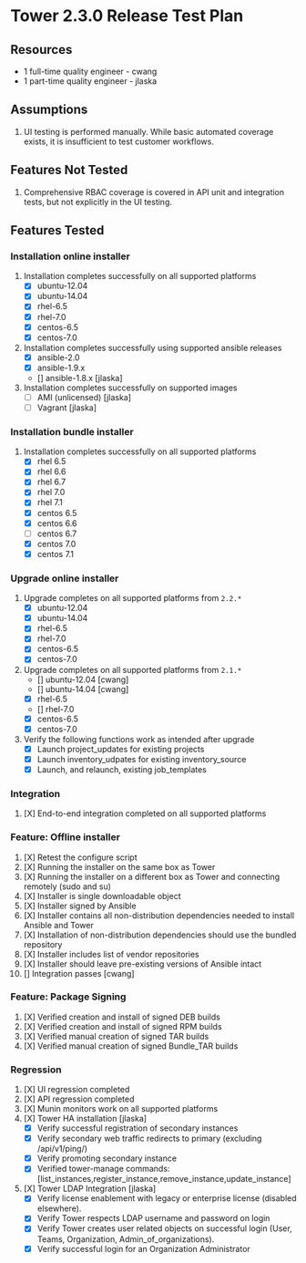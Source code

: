 # Tower 2.3.0 Release Test Plan

## Resources
* 1 full-time quality engineer - cwang
* 1 part-time quality engineer - jlaska

## Assumptions
1. UI testing is performed manually.  While basic automated coverage exists, it is insufficient to test customer workflows.

## Features Not Tested
1. Comprehensive RBAC coverage is covered in API unit and integration tests, but not explicitly in the UI testing.

## Features Tested

### Installation online installer
1. Installation completes successfully on all supported platforms
    * [x] ubuntu-12.04
    * [x] ubuntu-14.04
    * [x] rhel-6.5
    * [x] rhel-7.0
    * [x] centos-6.5
    * [x] centos-7.0
1. Installation completes successfully using supported ansible releases
    * [x] ansible-2.0
    * [x] ansible-1.9.x
    * [] ansible-1.8.x [jlaska]
1. Installation completes successfully on supported images
    * [ ] AMI (unlicensed) [jlaska]
    * [ ] Vagrant [jlaska]

### Installation bundle installer
1. Installation completes successfully on all supported platforms
    * [X] rhel 6.5
    * [X] rhel 6.6
    * [X] rhel 6.7
    * [X] rhel 7.0
    * [X] rhel 7.1
    * [X] centos 6.5
    * [X] centos 6.6
    * [ ] centos 6.7
    * [X] centos 7.0
    * [X] centos 7.1

### Upgrade online installer
1. Upgrade completes on all supported platforms from `2.2.*`
    * [X] ubuntu-12.04
    * [X] ubuntu-14.04
    * [X] rhel-6.5
    * [X] rhel-7.0
    * [X] centos-6.5
    * [X] centos-7.0
1. Upgrade completes on all supported platforms from `2.1.*`
    * [] ubuntu-12.04 [cwang]
    * [] ubuntu-14.04 [cwang]
    * [X] rhel-6.5
    * [] rhel-7.0
    * [X] centos-6.5
    * [X] centos-7.0
1. Verify the following functions work as intended after upgrade
    * [x] Launch project_updates for existing projects
    * [x] Launch inventory_udpates for existing inventory_source
    * [x] Launch, and relaunch, existing job_templates

### Integration
1. [X] End-to-end integration completed on all supported platforms

### Feature: Offline installer
1. [X] Retest the configure script
1. [X] Running the installer on the same box as Tower
1. [X] Running the installer on a different box as Tower and connecting remotely (sudo and su)
1. [X] Installer is single downloadable object
1. [X] Installer signed by Ansible
1. [X] Installer contains all non-distribution dependencies needed to install Ansible and Tower
1. [X] Installation of non-distribution dependencies should use the bundled repository
1. [X] Installer includes list of vendor repositories
1. [X] Installer should leave pre-existing versions of Ansible intact
1. [] Integration passes [cwang]

### Feature: Package Signing
1. [X] Verified creation and install of signed DEB builds
1. [X] Verified creation and install of signed RPM builds
1. [X] Verified manual creation of signed TAR builds
1. [X] Verified manual creation of signed Bundle_TAR builds

### Regression
1. [X] UI regression completed
1. [X] API regression completed
1. [X] Munin monitors work on all supported platforms
1. [X] Tower HA installation [jlaska]
    * [X] Verify successful registration of secondary instances
    * [X] Verify secondary web traffic redirects to primary (excluding /api/v1/ping/)
    * [X] Verify promoting secondary instance
    * [X] Verified tower-manage commands: [list_instances,register_instance,remove_instance,update_instance]
1. [X] Tower LDAP Integration [jlaska]
    * [X] Verify license enablement with legacy or enterprise license (disabled elsewhere).
    * [X] Verify Tower respects LDAP username and password on login
    * [X] Verify Tower creates user related objects on successful login (User, Teams, Organization, Admin_of_organizations).
    * [X] Verify successful login for an Organization Administrator
